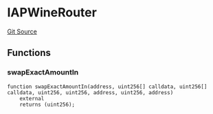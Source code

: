 # IAPWineRouter
[Git Source](https://github.com/Swivel-Finance/illuminate/blob/29a4038ae0d0795d36640f068da3ac5c1dd43806/src/interfaces/IAPWineRouter.sol)


## Functions
### swapExactAmountIn


```solidity
function swapExactAmountIn(address, uint256[] calldata, uint256[] calldata, uint256, uint256, address, uint256, address)
    external
    returns (uint256);
```

